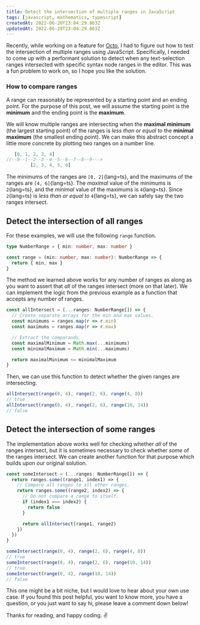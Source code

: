 ```yaml
---
title: Detect the intersection of multiple ranges in JavaScript
tags: [javascript, mathematics, typescript]
createdAt: 2022-06-20T23:04:29.863Z
updatedAt: 2022-06-20T23:04:29.863Z
---
```


Recently, while working on a feature for [Octo](https://octo.app), I had to figure out how to test the intersection of multiple ranges using JavaScript. Specifically, I needed to come up with a performant solution to detect when any text-selection ranges intersected with specific syntax node ranges in the editor. This was a fun problem to work on, so I hope you like the solution.

<!-- more -->

### How to compare ranges

A range can reasonably be represented by a starting point and an ending point. For the purpose of this post, we will assume the starting point is the **minimum** and the ending point is the **maximum**.

We will know multiple ranges are intersecting when the **maximal minimum** (the largest starting point) of the ranges is _less than or equal to_ the **minimal maximum** (the smallest ending point). We can make this abstract concept a little more concrete by plotting two ranges on a number line.

```ts
   [0, 1, 2, 3, 4]
//--0--1--2--3--4--5--6--7--8--9--->
         [2, 3, 4, 5, 6]
```

The minimums of the ranges are `[0, 2]`{lang=ts}, and the maximums of the ranges are `[4, 6]`{lang=ts}. The _maximal_ value of the minimums is `2`{lang=ts}, and the _minimal_ value of the maximums is `4`{lang=ts}. Since `2`{lang=ts} is _less than or equal to_ `4`{lang=ts}, we can safely say the two ranges intersect.

## Detect the intersection of **all** ranges

For these examples, we will use the following `range` function.

```ts
type NumberRange = { min: number, max: number }

const range = (min: number, max: number): NumberRange => {
  return { min, max }
}
```

The method we learned above works for any number of ranges as along as you want to assert that _all_ of the ranges intersect (more on that later). We can implement the logic from the previous example as a function that accepts any number of ranges.

```ts
const allIntersect = (...ranges: NumberRange[]) => {
  // Create separate arrays for the min and max values.
  const minimums = ranges.map(r => r.min)
  const maximums = ranges.map(r => r.max)

  // Extract the comparands.
  const maximalMinimum = Math.max(...minimums)
  const minimalMaximum = Math.min(...maximums)

  return maximalMinimum <= minimalMaximum
}
```

Then, we can use this function to detect whether the given ranges are intersecting.

```ts
allIntersect(range(0, 4), range(2, 6), range(4, 8))
// true
allIntersect(range(0, 4), range(2, 6), range(10, 14))
// false
```

## Detect the intersection of **some** ranges

The implementation above works well for checking whether _all_ of the ranges intersect, but it is sometimes necessary to check whether _some_ of the ranges intersect. We can create another function for that purpose which builds upon our original solution.

```ts
const someIntersect = (...ranges: NumberRange[]) => {
  return ranges.some((range1, index1) => {
    // Compare all ranges to all other ranges.
    return ranges.some((range2, index2) => {
      // Do not compare a range to itself.
      if (index1 === index2) {
        return false
      }

      return allIntersect(range1, range2)
    })
  })
}
```

```ts
someIntersect(range(0, 4), range(2, 6), range(4, 8))
// true
someIntersect(range(0, 4), range(2, 6), range(10, 14))
// true
someIntersect(range(0, 4), range(10, 14))
// false
```

This one might be a bit niche, but I would love to hear about your own use case. If you found this post helpful, you want to know more, you have a question, or you just want to say hi, please leave a comment down below!

Thanks for reading, and happy coding. ✌️
